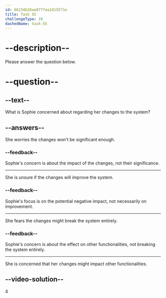 ```yaml
---
id: 66234b28ae877fea2d15571e
title: Task 55
challengeType: 19
dashedName: task-55
---
```


<!--
AUDIO REFERENCE:
Sophie: Ok, so if I make changes here, do you think it could affect other functionalities?
-->

# --description--

Please answer the question below.

# --question--

## --text--

What is Sophie concerned about regarding her changes to the system?

## --answers--

She worries the changes won't be significant enough.

### --feedback--

Sophie's concern is about the impact of the changes, not their significance.

---

She is unsure if the changes will improve the system.

### --feedback--

Sophie's focus is on the potential negative impact, not necessarily on improvement.

---

She fears the changes might break the system entirely.

### --feedback--

Sophie's concern is about the effect on other functionalities, not breaking the system entirely.

---

She is concerned that her changes might impact other functionalities.

## --video-solution--

4
